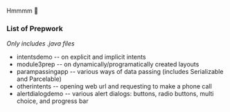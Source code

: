 Hmmmm :thinking:  
### List of Prepwork  
_Only includes .java files_
* intentsdemo       -- on explicit and implicit intents  
* module3prep       -- on dynamically/programatically created layouts  
* parampassingapp   -- various ways of data passing (includes Serializable and Parcelable)  
* otherintents      -- opening web url and requesting to make a phone call  
* alertdialogdemo   -- various alert dialogs: buttons, radio buttons, multi choice, and progress bar

